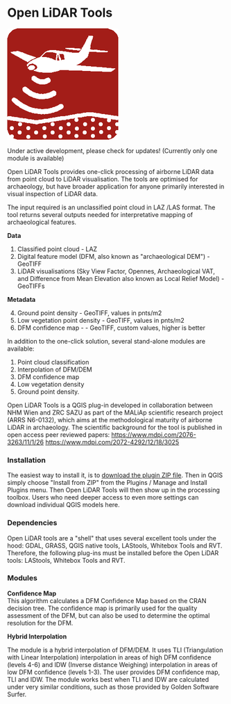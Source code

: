 # **Open LiDAR Tools**

![Logo]( src/plugin/open_lidar_tools/icon.png "Open LiDAR Tools")

Under active development, please check for updates! (Currently only one module is available)

Open LiDAR Tools provides one-click processing of airborne LiDAR data from point cloud to LiDAR visualisation. The tools are optimised for archaeology, but have broader application for anyone primarily interested in visual inspection of LiDAR data.

The input required is an unclassified point cloud in LAZ /LAS format. The tool returns several outputs needed for interpretative mapping of archaeological features. 

**Data**
  1. Classified point cloud  - LAZ
  2. Digital feature model (DFM, also known as "archaeological DEM") - GeoTIFF
  3. LiDAR visualisations (Sky View Factor, Opennes, Archaeological VAT, and Difference from Mean Elevation also known as Local Relief Model) - GeoTIFFs

**Metadata**

  4. Ground point density - GeoTIFF, values in pnts/m2
  5. Low vegetation point density - GeoTIFF, values in pnts/m2
  6. DFM confidence map -  - GeoTIFF, custom values, higher is better

In addition to the one-click solution, several stand-alone modules are available:
1. Point cloud classification
2. Interpolation of DFM/DEM
3. DFM confidence map
4. Low vegetation density
5. Ground point density.

Open LiDAR Tools is a QGIS plug-in developed in collaboration between NHM Wien and ZRC SAZU as part of the MALiAp scientific research project (ARRS N6-0132), which aims at the methodological maturity of airborne LiDAR in archaeology. The scientific background for the tool is published in open access peer reviewed papers:
https://www.mdpi.com/2076-3263/11/1/26
https://www.mdpi.com/2072-4292/12/18/3025

### **Installation**

The easiest way to install it, is to [download the plugin ZIP file](https://github.com/stefaneichert/OpenLidarTools/raw/main/src/plugin/open_lidar_tools.zip "Download Plugin as ZIP").
Then in QGIS simply choose "Install from ZIP" from the Plugins / Manage and Install Plugins menu.
Then Open LiDAR Tools will then show up in the processing toolbox.
Users who need deeper access to even more settings can download individual QGIS models here.

### **Dependencies**

Open LiDAR tools are a "shell" that uses several excellent tools under the hood: GDAL, GRASS, QGIS native tools, LAStools, Whitebox Tools and RVT. Therefore, the following plug-ins must be installed before the Open LiDAR tools: LAStools, Whitebox Tools and RVT.


### **Modules**

**Confidence Map**  
This algorithm calculates a DFM Confidence Map based on the CRAN decision tree. The confidence map is primarily used for the quality assessment of the DFM, but can also be used to determine the optimal resolution for the DFM.

**Hybrid Interpolation**

The module is a hybrid interpolation of DFM/DEM. It uses TLI (Triangulation with Linear Interpolation) interpolation in areas of high DFM confidence (levels 4-6) and IDW (Inverse distance Weighing) interpolation in areas of low DFM confidence (levels 1-3). The user provides DFM confidence map, TLI and IDW. The module works best when TLI and IDW are calculated under very similar conditions, such as those provided by Golden Software Surfer.

